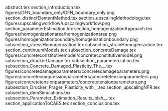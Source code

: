 abstract.tex
section_introduction.tex
figures/DFN_boundary_only/DFN_boundary_only.png
section_distinctElementMethod.tex
section_upscalingMethodology.tex
figures/upscalingworkflow/upscalingworkflow.png
section_parameterEstimation.tex
section_homogenizationApproach.tex
figures/homogenizationarea/homogenizationarea.png
figures/homogenizationboundary/homogenizationboundary.png
subsection_stressHomogenization.tex
subsection_strainHomogenization.tex
section_continuumModels.tex
subsection_concreteDamage.tex
figures/concreteconstitutivemodel/concreteconstitutivemodel.png
subsection_druckerDamage.tex
subsection_parameterization.tex
subsection_Concrete_Damaged_Plasticity_The__.tex
figures/concretedamageparameters/concretedamageparameters.png
figures/concretecompressionparameters/concretetensionparameters.png
figures/concretetensionparameters/concretetensionparameters.png
subsection_Drucker_Prager_Plasticity_with__.tex
section_upscalingNFR.tex
subsection_demSimulations.tex
subsection_Parameter_Estimation_Results_blah__.tex
section_applicationToCAES.tex
section_conclusions.tex